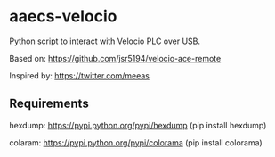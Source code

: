 # aaecs-velocio

Python script to interact with Velocio PLC over USB.

Based on: https://github.com/jsr5194/velocio-ace-remote

Inspired by: https://twitter.com/meeas


## Requirements
hexdump: https://pypi.python.org/pypi/hexdump (pip install hexdump)

colaram: https://pypi.python.org/pypi/colorama (pip install colorama)

